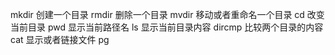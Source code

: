 mkdir 创建一个目录
rmdir 删除一个目录
mvdir 移动或者重命名一个目录
cd 改变当前目录
pwd 显示当前路径名
ls 显示当前目录内容
dircmp 比较两个目录的内容
cat 显示或者链接文件
pg

